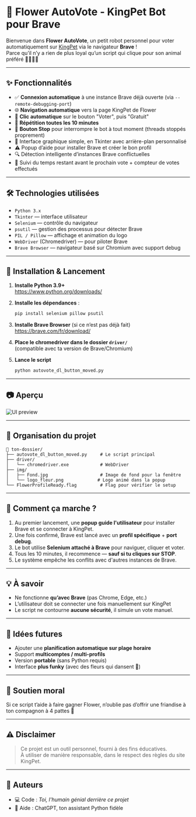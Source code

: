 
# 🌸 Flower AutoVote - KingPet Bot pour Brave

Bienvenue dans **Flower AutoVote**, un petit robot personnel pour voter automatiquement sur [KingPet](https://www.kingpet.fr/vote/flower437) via le navigateur **Brave** !  
Parce qu’il n’y a rien de plus loyal qu’un script qui clique pour son animal préféré 🐶🐱🐹🐾

---

## ✨ Fonctionnalités

- ✅ **Connexion automatique** à une instance Brave déjà ouverte (via `--remote-debugging-port`)
- 🌐 **Navigation automatique** vers la page KingPet de Flower
- 🤖 **Clic automatique** sur le bouton "Voter", puis "Gratuit"
- 🔁 **Répétition toutes les 10 minutes**
- 🛑 **Bouton Stop** pour interrompre le bot à tout moment (threads stoppés proprement)
- 🎨 Interface graphique simple, en Tkinter avec arrière-plan personnalisé
- ⚠️ Popup d’aide pour installer Brave et créer le bon profil
- 🔍 Détection intelligente d’instances Brave conflictuelles
- 🧪 Suivi du temps restant avant le prochain vote + compteur de votes effectués

---

## 🛠 Technologies utilisées

- `Python 3.x`
- `Tkinter` — interface utilisateur
- `Selenium` — contrôle du navigateur
- `psutil` — gestion des processus pour détecter Brave
- `PIL / Pillow` — affichage et animation du logo
- `WebDriver` (Chromedriver) — pour piloter Brave
- `Brave Browser` — navigateur basé sur Chromium avec support debug

---

## 🚀 Installation & Lancement

1. **Installe Python 3.9+**  
   https://www.python.org/downloads/

2. **Installe les dépendances** :  
   ```bash
   pip install selenium pillow psutil
   ```

3. **Installe Brave Browser** (si ce n’est pas déjà fait)  
   https://brave.com/fr/download/

4. **Place le chromedriver dans le dossier `driver/`**  
   (compatible avec ta version de Brave/Chromium)

5. **Lance le script**  
   ```bash
   python autovote_dl_button_moved.py
   ```

---

## 📷 Aperçu

<img src="https://placehold.co/500x300?text=UI+Preview" alt="UI preview" />

---

## 📁 Organisation du projet

```
📁 ton-dossier/
├── autovote_dl_button_moved.py     # Le script principal
├── driver/
│   └── chromedriver.exe            # WebDriver
├── img/
│   ├── Fond.jpg                    # Image de fond pour la fenêtre
│   └── logo_fleur.png             # Logo animé dans la popup
└── FlowerProfileReady.flag         # Flag pour vérifier le setup
```

---

## 🧠 Comment ça marche ?

1. Au premier lancement, une **popup guide l'utilisateur** pour installer Brave et se connecter à KingPet.
2. Une fois confirmé, Brave est lancé avec un **profil spécifique** + **port debug**.
3. Le bot utilise **Selenium attaché à Brave** pour naviguer, cliquer et voter.
4. Tous les 10 minutes, il recommence — **sauf si tu cliques sur STOP**.
5. Le système empêche les conflits avec d'autres instances de Brave.

---

## 💡 À savoir

- Ne fonctionne **qu’avec Brave** (pas Chrome, Edge, etc.)
- L’utilisateur doit se connecter une fois manuellement sur KingPet
- Le script ne contourne **aucune sécurité**, il simule un vote manuel.

---

## 🧙 Idées futures

- Ajouter une **planification automatique sur plage horaire**
- Support **multicomptes / multi-profils**
- Version **portable** (sans Python requis)
- Interface **plus funky** (avec des fleurs qui dansent 🌼)

---

## 🐾 Soutien moral

Si ce script t’aide à faire gagner Flower, n’oublie pas d’offrir une friandise à ton compagnon à 4 pattes 💝

---

## ⚠️ Disclaimer

> Ce projet est un outil personnel, fourni à des fins éducatives.  
> À utiliser de manière responsable, dans le respect des règles du site KingPet.

---

## 🐍 Auteurs

- 💻 Code : *Toi, l'humain génial derrière ce projet*
- 🧠 Aide : ChatGPT, ton assistant Python fidèle
